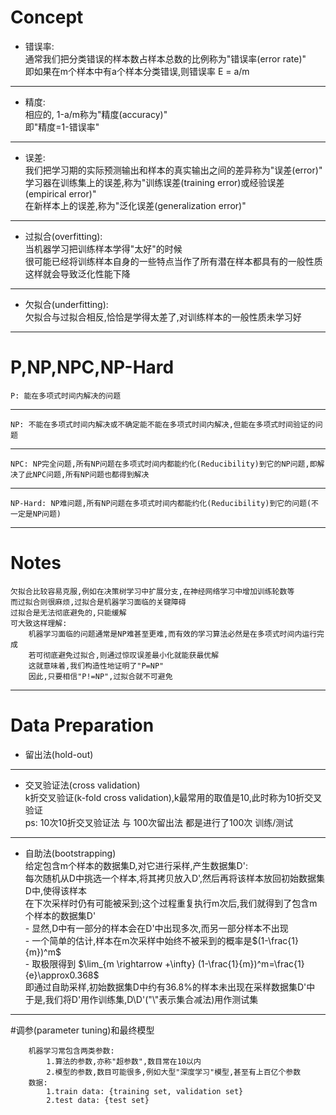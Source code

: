 # Concept
- 错误率:<br/>
    通常我们把分类错误的样本数占样本总数的比例称为"错误率(error rate)"<br/>
    即如果在m个样本中有a个样本分类错误,则错误率 E = a/m
---
- 精度:<br/>
    相应的, 1-a/m称为"精度(accuracy)"<br/>
    即"精度=1-错误率"
---
- 误差:<br/>
    我们把学习期的实际预测输出和样本的真实输出之间的差异称为"误差(error)"<br/>
    学习器在训练集上的误差,称为"训练误差(training error)或经验误差(empirical error)"<br/>
    在新样本上的误差,称为"泛化误差(generalization error)"
---
- 过拟合(overfitting):<br/>
    当机器学习把训练样本学得"太好"的时候<br/>
    很可能已经将训练样本自身的一些特点当作了所有潜在样本都具有的一般性质<br/>
    这样就会导致泛化性能下降
---
- 欠拟合(underfitting):<br/>
    欠拟合与过拟合相反,恰恰是学得太差了,对训练样本的一般性质未学习好
---

# P,NP,NPC,NP-Hard
    P: 能在多项式时间内解决的问题
---
    NP: 不能在多项式时间内解决或不确定能不能在多项式时间内解决,但能在多项式时间验证的问题
---
    NPC: NP完全问题,所有NP问题在多项式时间内都能约化(Reducibility)到它的NP问题,即解决了此NPC问题,所有NP问题也都得到解决
---
    NP-Hard: NP难问题,所有NP问题在多项式时间内都能约化(Reducibility)到它的问题(不一定是NP问题)
---

# Notes
    欠拟合比较容易克服,例如在决策树学习中扩展分支,在神经网络学习中增加训练轮数等
    而过拟合则很麻烦,过拟合是机器学习面临的关键障碍
    过拟合是无法彻底避免的,只能缓解
    可大致这样理解:
        机器学习面临的问题通常是NP难甚至更难,而有效的学习算法必然是在多项式时间内运行完成
        若可彻底避免过拟合,则通过惊叹误差最小化就能获最优解
        这就意味着,我们构造性地证明了"P=NP"
        因此,只要相信"P!=NP",过拟合就不可避免
---

# Data Preparation
- 留出法(hold-out)
---

- 交叉验证法(cross validation)<br/>
    k折交叉验证(k-fold cross validation),k最常用的取值是10,此时称为10折交叉验证<br/>
    ps: 10次10折交叉验证法 与 100次留出法 都是进行了100次 训练/测试<br/>
---

- 自助法(bootstrapping)<br/>
    给定包含m个样本的数据集D,对它进行采样,产生数据集D':<br/>
        每次随机从D中挑选一个样本,将其拷贝放入D',然后再将该样本放回初始数据集D中,使得该样本<br/>
        在下次采样时仍有可能被采到;这个过程重复执行m次后,我们就得到了包含m个样本的数据集D'<br/>
        - 显然,D中有一部分的样本会在D'中出现多次,而另一部分样本不出现<br/>
        - 一个简单的估计,样本在m次采样中始终不被采到的概率是$(1-\frac{1}{m})^m$<br/>
        - 取极限得到 $\lim_{m \rightarrow +\infty} (1-\frac{1}{m})^m=\frac{1}{e}\approx0.368$<br/>
        即通过自助采样,初始数据集D中约有36.8%的样本未出现在采样数据集D'中<br/>
        于是,我们将D'用作训练集,D\D'("\\"表示集合减法)用作测试集
---

#调参(parameter tuning)和最终模型
```text
    机器学习常包含两类参数:
        1.算法的参数,亦称"超参数",数目常在10以内
        2.模型的参数,数目可能很多,例如大型"深度学习"模型,甚至有上百亿个参数
    数据:
        1.train data: {training set, validation set}
        2.test data: {test set}
```

